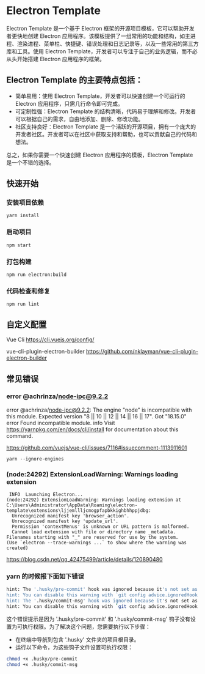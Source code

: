 # Electron Template

Electron Template 是一个基于 Electron 框架的开源项目模板，它可以帮助开发者更快地创建 Electron 应用程序。该模板提供了一组常用的功能和结构，如主进程、渲染进程、菜单栏、快捷键、错误处理和日志记录等，以及一些常用的第三方库和工具。使用 Electron Template，开发者可以专注于自己的业务逻辑，而不必从头开始搭建 Electron 应用程序的框架。

## Electron Template 的主要特点包括：

- 简单易用：使用 Electron Template，开发者可以快速创建一个可运行的 Electron 应用程序，只需几行命令即可完成。
- 可定制性强：Electron Template 的结构清晰，代码易于理解和修改。开发者可以根据自己的需求，自由地添加、删除、修改功能。
- 社区支持良好：Electron Template 是一个活跃的开源项目，拥有一个庞大的开发者社区。开发者可以在社区中获取支持和帮助，也可以贡献自己的代码和想法。

总之，如果你需要一个快速创建 Electron 应用程序的模板，Electron Template 是一个不错的选择。

## 快速开始

### 安装项目依赖

```
yarn install
```

### 启动项目

```
npm start
```

### 打包构建

```
npm run electron:build
```

### 代码检查和修复

```
npm run lint
```

## 自定义配置

Vue Cli https://cli.vuejs.org/config/

vue-cli-plugin-electron-builder https://github.com/nklayman/vue-cli-plugin-electron-builder

## 常见错误

### error @achrinza/node-ipc@9.2.2

error @achrinza/node-ipc@9.2.2: The engine "node" is incompatible with this module. Expected version "8 || 10 || 12 || 14 || 16 || 17". Got "18.15.0"
error Found incompatible module.
info Visit https://yarnpkg.com/en/docs/cli/install for documentation about this command.

https://github.com/vuejs/vue-cli/issues/7116#issuecomment-1113911601

```
yarn --ignore-engines
```

### (node:24292) ExtensionLoadWarning: Warnings loading extension

```
 INFO  Launching Electron...
(node:24292) ExtensionLoadWarning: Warnings loading extension at C:\Users\Administrator\AppData\Roaming\electron-template\extensions\ljjemllljcmogpfapbkkighbhhppjdbg:
  Unrecognized manifest key 'browser_action'.
  Unrecognized manifest key 'update_url'.
  Permission 'contextMenus' is unknown or URL pattern is malformed.
  Cannot load extension with file or directory name _metadata. Filenames starting with "_" are reserved for use by the system.
(Use `electron --trace-warnings ...` to show where the warning was created)
```

https://blog.csdn.net/qq_42475499/article/details/120890480

### yarn 的时候报下面如下错误

```bash
hint: The '.husky/pre-commit' hook was ignored because it's not set as executable.
hint: You can disable this warning with `git config advice.ignoredHook false`.
hint: The '.husky/commit-msg' hook was ignored because it's not set as executable.
hint: You can disable this warning with `git config advice.ignoredHook false`.
```

这个错误提示是因为 '.husky/pre-commit' 和 '.husky/commit-msg' 钩子没有设置为可执行权限。为了解决这个问题，您需要执行以下步骤：

- 在终端中导航到包含 '.husky' 文件夹的项目根目录。
- 运行以下命令，为这些钩子文件设置可执行权限：

```bash
chmod +x .husky/pre-commit
chmod +x .husky/commit-msg
```
